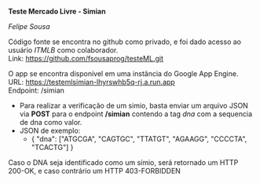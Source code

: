 **Teste Mercado Livre - Simian**

_Felipe Sousa_

Código fonte se encontra no github como privado, e foi dado
acesso ao usuário *ITMLB* como colaborador.<br>
Link: https://github.com/fsousaprog/testeML.git

O app se encontra disponível em uma instância do Google App Engine.<br> 
URL: https://testemlsimian-lhyrswhb5q-rj.a.run.app <br>
Endpoint: /simian

* Para realizar a verificação de um simio, basta enviar um arquivo
JSON via **POST** para o endpoint **/simian** contendo a 
tag *dna* com a sequencia de dna como valor.
* JSON de exemplo: 
  * { "dna": ["ATGCGA", "CAGTGC", "TTATGT", "AGAAGG", "CCCCTA", "TCACTG"] }
  
Caso o DNA seja identificado como um símio, será retornado um HTTP 200-OK,
e caso contrário um HTTP 403-FORBIDDEN